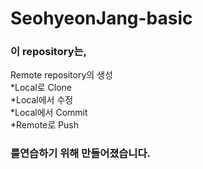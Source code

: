 # SeohyeonJang-basic
### 이 repository는,
Remote repository의 생성  
*Local로 Clone  
*Local에서 수정  
*Local에서 Commit  
*Remote로 Push  
### 를연습하기 위해 만들어졌습니다.
